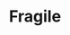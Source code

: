 ---
title: Fragile
slug: fragile
artist: Tech N9ne, Kendrick Lamar
youtube: eY2ugWgEQVQ
position: 98
---